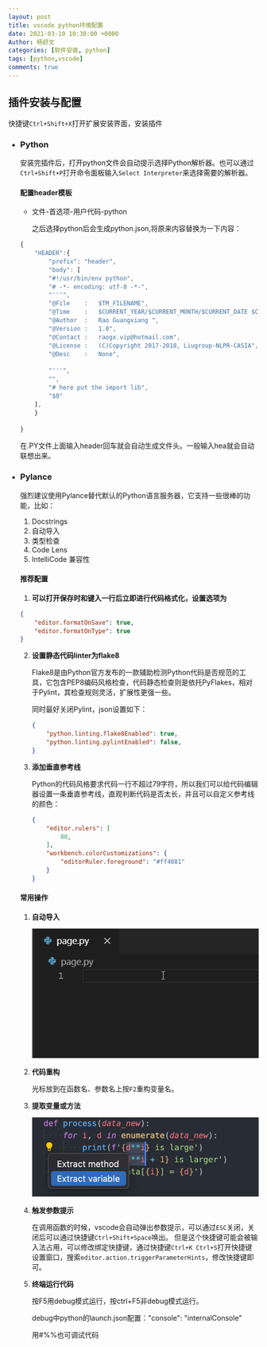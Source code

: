 ```yaml
---
layout: post
title: vscode python环境配置
date: 2021-03-10 10:30:00 +0800
Author: 杨舒文	
categories: [软件安装, python] 
tags: [python,vscode]
comments: true
---
```


## 插件安装与配置

快捷键`Ctrl+Shift+X`打开扩展安装界面，安装插件

- ### Python

  安装完插件后，打开python文件会自动提示选择Python解析器。也可以通过`Ctrl+Shift+P`打开命令面板输入`Select Interpreter`来选择需要的解析器。

  #### 配置header模板

  - 文件-首选项-用户代码-python

    之后选择python后会生成python.json,将原来内容替换为一下内容：

  ```javascript
  {
      "HEADER":{
          "prefix": "header",
          "body": [
          "#!/usr/bin/env python",
          "# -*- encoding: utf-8 -*-",
          "'''",
          "@File    :   $TM_FILENAME",
          "@Time    :   $CURRENT_YEAR/$CURRENT_MONTH/$CURRENT_DATE $CURRENT_HOUR:$CURRENT_MINUTE:$CURRENT_SECOND",
          "@Author  :   Rao Guangxiang ",
          "@Version :   1.0",
          "@Contact :   raogx.vip@hotmail.com",
          "@License :   (C)Copyright 2017-2018, Liugroup-NLPR-CASIA",
          "@Desc    :   None",
          
          "'''",
          "",
          "# here put the import lib",
          "$0"
      ],
      }
      
  }
  ```

  在.PY文件上面输入header回车就会自动生成文件头。一般输入hea就会自动联想出来。

- ### Pylance

  强烈建议使用Pylance替代默认的Python语言服务器，它支持一些很棒的功能，比如：

  1. Docstrings
  2. 自动导入
  3. 类型检查
  4. Code Lens
  5. IntelliCode 兼容性

  #### 推荐配置

  1. **可以打开保存时和键入一行后立即进行代码格式化，设置选项为**
  
  ```json
  {
      "editor.formatOnSave": true,
      "editor.formatOnType": true
  }
  ```
  
  2. **设置静态代码linter为flake8**
  
     Flake8是由Python官方发布的一款辅助检测Python代码是否规范的工具，它包含PEP8编码风格检查，代码静态检查则是依托PyFlakes，相对于Pylint，其检查规则灵活，扩展性更强一些。
  
     同时最好关闭Pylint，json设置如下：
  
     ```json
     {
         "python.linting.flake8Enabled": true,
         "python.linting.pylintEnabled": false,
     }
     ```
  
  3. **添加垂直参考线**
  
     Python的代码风格要求代码一行不超过79字符，所以我们可以给代码编辑器设置一条垂直参考线，直观判断代码是否太长，并且可以自定义参考线的颜色：
  
     ```json
     { 
         "editor.rulers": [
             80,
         ],
         "workbench.colorCustomizations": {
             "editorRuler.foreground": "#ff4081"
         }
     }
     ```
  
  #### 常用操作
  
  1. **自动导入**
  
     ![](/assets/img/md_pictrue/3829088d6f2f466c77b2017.gif)
  
  2. **代码重构**
  
     光标放到在函数名、参数名上按`F2`重构变量名。
  
  3. **提取变量或方法**
  
     ![](/assets/img/md_pictrue/3829088ab1d07da4c44070d.png)
  
  4. **触发参数提示**
  
     在调用函数的时候，vscode会自动弹出参数提示，可以通过`ESC`关闭，关闭后可以通过快捷键`Ctrl+Shift+Space`唤出。
      但是这个快捷键可能会被输入法占用，可以修改绑定快捷键，通过快捷键`Ctrl+K Ctrl+S`打开快捷键设置窗口，搜索`editor.action.triggerParameterHints`，修改快捷键即可。
  
  5. **终端运行代码**
  
     按F5用debug模式运行，按ctrl+F5非debug模式运行。
  
     debug中python的launch.json配置："console": "internalConsole"
  
     用#%%也可调试代码